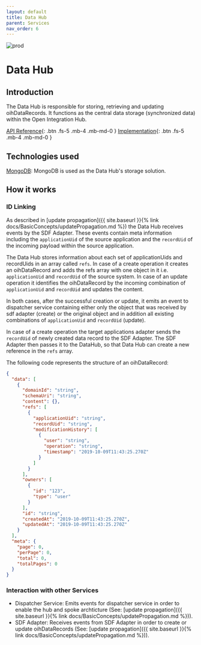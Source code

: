 ```yaml
---
layout: default
title: Data Hub
parent: Services
nav_order: 6
---
```


<!-- Description Guidelines

Please note:
Use the full links to reference other files or images! Relative links will not work under our theme settings settings.
-->

<!-- please choose the appropriate batch and delete/comment the others  -->

![prod](https://img.shields.io/badge/Status-Production-brightgreen.svg)

# **Data Hub**

## Introduction

<!-- 2 sentences: what does it do and how -->

The Data Hub is responsible for storing, retrieving and updating oihDataRecords. It functions as the central data storage (synchronized data) within the Open Integration Hub.

[API Reference](http://data-hub.openintegrationhub.com/api-docs){: .btn .fs-5 .mb-4 .mb-md-0 }
[Implementation](https://github.com/openintegrationhub/openintegrationhub/tree/master/services/data-hub){: .btn .fs-5 .mb-4 .mb-md-0 }

<!--[Service File](){: .btn .fs-5 .mb-4 .mb-md-0 }-->

## Technologies used

[MongoDB](https://www.mongodb.com/): MongoDB is used as the Data Hub's storage solution.

## How it works

### ID Linking

As described in [update propagation]({{ site.baseurl }}{% link  docs/BasicConcepts/updatePropagation.md %}) the Data Hub receives events by the SDF Adapter. These events contain meta information including the `applicationUid` of the source application and the `recordUid` of the incoming payload within the source application.

The Data Hub stores information about each set of applicationUids and recordUids in an array called `refs`.
In case of a create operation it creates an oihDataRecord and adds the refs array with one object in it i.e. `applicationUid` and `recordUid` of the source system.
In case of an update operation it identifies the oihDataRecord by the incoming combination of `applicationUid` and `recordUid` and updates the content.

In both cases, after the successful creation or update, it emits an event to dispatcher service containing either only the object that was received by sdf adapter (create) or the original object and in addition all existing combinations of `applicationUid` and `recordUid` (update).

In case of a create operation the target applications adapter sends the `recordUid` of newly created data record to the SDF Adapter. The SDF Adapter then passes it to the DataHub, so that Data Hub can create a new reference in the `refs` array.

The following code represents the structure of an oihDataRecord:

```json
{
  "data": [
    {
      "domainId": "string",
      "schemaUri": "string",
      "content": {},
      "refs": [
        {
          "applicationUid": "string",
          "recordUid": "string",
          "modificationHistory": [
            {
              "user": "string",
              "operation": "string",
              "timestamp": "2019-10-09T11:43:25.270Z"
            }
          ]
        }
      ],
      "owners": [
        {
          "id": "123",
          "type": "user"
        }
      ],
      "id": "string",
      "createdAt": "2019-10-09T11:43:25.270Z",
      "updatedAt": "2019-10-09T11:43:25.270Z"
    }
  ],
  "meta": {
    "page": 0,
    "perPage": 0,
    "total": 0,
    "totalPages": 0
  }
}
```

### Interaction with other Services

- Dispatcher Service: Emits events for dispatcher service in order to enable the hub and spoke archticture (See: [update propagation]({{ site.baseurl }}{% link  docs/BasicConcepts/updatePropagation.md %})).
- SDF Adapter: Receives events from SDF Adapter in order to create or update oihDataRecords (See: [update propagation]({{ site.baseurl }}{% link  docs/BasicConcepts/updatePropagation.md %})).
